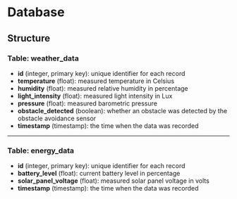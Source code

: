 # Database
## Structure

### Table: weather_data

- __id__ (integer, primary key): unique identifier for each record</br>
- __temperature__ (float): measured temperature in Celsius</br>
- __humidity__ (float): measured relative humidity in percentage</br>
- __light_intensity__ (float): measured light intensity in Lux</br>
- __pressure__ (float): measured barometric pressure</br>
- __obstacle_detected__ (boolean): whether an obstacle was detected by the obstacle avoidance sensor</br>
- __timestamp__ (timestamp): the time when the data was recorded</br>
  
---

### Table: energy_data

- __id__ (integer, primary key): unique identifier for each record
- __battery_level__ (float): current battery level in percentage
- __solar_panel_voltage__ (float): measured solar panel voltage in volts
- __timestamp__ (timestamp): the time when the data was recorded 

